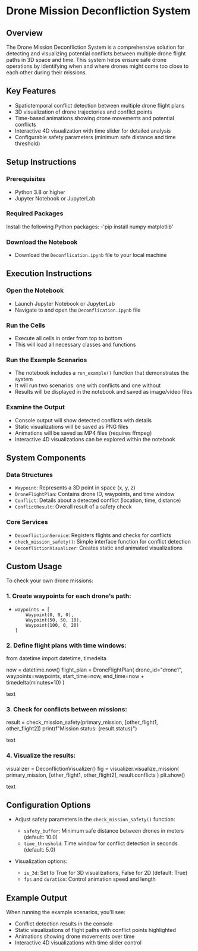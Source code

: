 # Drone Mission Deconfliction System

## Overview

The Drone Mission Deconfliction System is a comprehensive solution for detecting and visualizing potential conflicts between multiple drone flight paths in 3D space and time. This system helps ensure safe drone operations by identifying when and where drones might come too close to each other during their missions.

## Key Features

- Spatiotemporal conflict detection between multiple drone flight plans
- 3D visualization of drone trajectories and conflict points
- Time-based animations showing drone movements and potential conflicts
- Interactive 4D visualization with time slider for detailed analysis
- Configurable safety parameters (minimum safe distance and time threshold)

## Setup Instructions

### Prerequisites

- Python 3.8 or higher
- Jupyter Notebook or JupyterLab

### Required Packages

Install the following Python packages:
-'pip install numpy matplotlib'


### Download the Notebook

- Download the `Deconflication.ipynb` file to your local machine

## Execution Instructions

### Open the Notebook

- Launch Jupyter Notebook or JupyterLab
- Navigate to and open the `Deconflication.ipynb` file

### Run the Cells

- Execute all cells in order from top to bottom
- This will load all necessary classes and functions

### Run the Example Scenarios

- The notebook includes a `run_example()` function that demonstrates the system
- It will run two scenarios: one with conflicts and one without
- Results will be displayed in the notebook and saved as image/video files

### Examine the Output

- Console output will show detected conflicts with details
- Static visualizations will be saved as PNG files
- Animations will be saved as MP4 files (requires ffmpeg)
- Interactive 4D visualizations can be explored within the notebook

## System Components

### Data Structures

- `Waypoint`: Represents a 3D point in space (x, y, z)
- `DroneFlightPlan`: Contains drone ID, waypoints, and time window
- `Conflict`: Details about a detected conflict (location, time, distance)
- `ConflictResult`: Overall result of a safety check

### Core Services

- `DeconflictionService`: Registers flights and checks for conflicts
- `check_mission_safety()`: Simple interface function for conflict detection
- `DeconflictionVisualizer`: Creates static and animated visualizations

## Custom Usage

To check your own drone missions:

### 1. Create waypoints for each drone's path:
- 
    ```
    waypoints = [
        Waypoint(0, 0, 0),
        Waypoint(50, 50, 10),
        Waypoint(100, 0, 20)
    ]
    ```

### 2. Define flight plans with time windows:
from datetime import datetime, timedelta

now = datetime.now()
flight_plan = DroneFlightPlan(
drone_id="drone1",
waypoints=waypoints,
start_time=now,
end_time=now + timedelta(minutes=10)
)

text

### 3. Check for conflicts between missions:
result = check_mission_safety(primary_mission, [other_flight1, other_flight2])
print(f"Mission status: {result.status}")

text

### 4. Visualize the results:
visualizer = DeconflictionVisualizer()
fig = visualizer.visualize_mission(
primary_mission,
[other_flight1, other_flight2],
result.conflicts
)
plt.show()

text

## Configuration Options

- Adjust safety parameters in the `check_mission_safety()` function:
    - `safety_buffer`: Minimum safe distance between drones in meters (default: 10.0)
    - `time_threshold`: Time window for conflict detection in seconds (default: 5.0)

- Visualization options:
    - `is_3d`: Set to True for 3D visualizations, False for 2D (default: True)
    - `fps` and `duration`: Control animation speed and length

## Example Output

When running the example scenarios, you'll see:

- Conflict detection results in the console
- Static visualizations of flight paths with conflict points highlighted
- Animations showing drone movements over time
- Interactive 4D visualizations with time slider control
